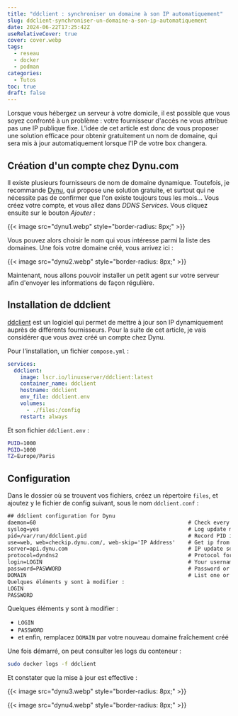 ```yaml
---
title: "ddclient : synchroniser un domaine à son IP automatiquement"
slug: ddclient-synchroniser-un-domaine-a-son-ip-automatiquement
date: 2024-06-22T17:25:42Z
useRelativeCover: true
cover: cover.webp
tags:
  - reseau
  - docker
  - podman
categories:
  - Tutos
toc: true
draft: false
---
```


Lorsque vous hébergez un serveur à votre domicile, il est possible que vous soyez confronté à un problème : votre fournisseur d'accès ne vous attribue pas une IP publique fixe.
L'idée de cet article est donc de vous proposer une solution efficace pour obtenir gratuitement un nom de domaine, qui sera mis à jour automatiquement lorsque l'IP de votre box changera.

## Création d'un compte chez Dynu.com

Il existe plusieurs fournisseurs de nom de domaine dynamique. Toutefois, je recommande [Dynu](https://www.dynu.com/fr-FR/), qui propose une solution gratuite, et surtout qui ne nécessite pas de confirmer que l'on existe toujours tous les mois...
Vous créez votre compte, et vous allez dans *DDNS Services*. Vous cliquez ensuite sur le bouton *Ajouter* :

{{< image src="dynu1.webp" style="border-radius: 8px;" >}}

Vous pouvez alors choisir le nom qui vous intéresse parmi la liste des domaines. Une fois votre domaine créé, vous arrivez ici :

{{< image src="dynu2.webp" style="border-radius: 8px;" >}}

Maintenant, nous allons pouvoir installer un petit agent sur votre serveur afin d'envoyer les informations de façon régulière.

## Installation de ddclient

[ddclient](https://ddclient.net/) est un logiciel qui permet de mettre à jour son IP dynamiquement auprès de différents fournisseurs. Pour la suite de cet article, je vais considérer que vous avez créé un compte chez Dynu.

Pour l'installation, un fichier `compose.yml` :

```yml
services:
  ddclient:
    image: lscr.io/linuxserver/ddclient:latest
    container_name: ddclient
    hostname: ddclient
    env_file: ddclient.env
    volumes:
      - ./files:/config
    restart: always
```

Et son fichier `ddclient.env` :

```bash
PUID=1000
PGID=1000
TZ=Europe/Paris
```

## Configuration

Dans le dossier où se trouvent vos fichiers, créez un répertoire `files`, et ajoutez y le fichier de config suivant, sous le nom `ddclient.conf` :

```txt
## ddclient configuration for Dynu
daemon=60                                                # Check every 60 seconds.
syslog=yes                                               # Log update msgs to syslog.
pid=/var/run/ddclient.pid                                # Record PID in file.
use=web, web=checkip.dynu.com/, web-skip='IP Address'    # Get ip from server.
server=api.dynu.com                                      # IP update server.
protocol=dyndns2                                         # Protocol for ddclient
login=LOGIN                                              # Your username.
password=PASWWORD                                        # Password or MD5/SHA256 of password.
DOMAIN                                                   # List one or more hostnames one on each line.
Quelques éléments y sont à modifier :
LOGIN
PASSWORD
```

Quelques éléments y sont à modifier :
- `LOGIN`
- `PASSWORD`
- et enfin, remplacez `DOMAIN` par votre nouveau domaine fraîchement créé

Une fois démarré, on peut consulter les logs du conteneur :

```bash
sudo docker logs -f ddclient
```

Et constater que la mise à jour est effective :

{{< image src="dynu3.webp" style="border-radius: 8px;" >}}

{{< image src="dynu4.webp" style="border-radius: 8px;" >}}
